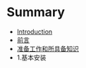 # Summary

* [Introduction](README.md)
* [前言](qian_yan.md)
* [准备工作和所具备知识](zhun_bei_gong_zuo.md)
* 1.基本安装

